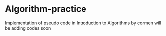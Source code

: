 # Algorithm-practice
Implementation of pseudo code in Introduction to Algorithms by cormen
will be adding codes soon
